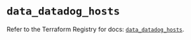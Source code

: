 # `data_datadog_hosts`

Refer to the Terraform Registry for docs: [`data_datadog_hosts`](https://registry.terraform.io/providers/datadog/datadog/3.60.0/docs/data-sources/hosts).
